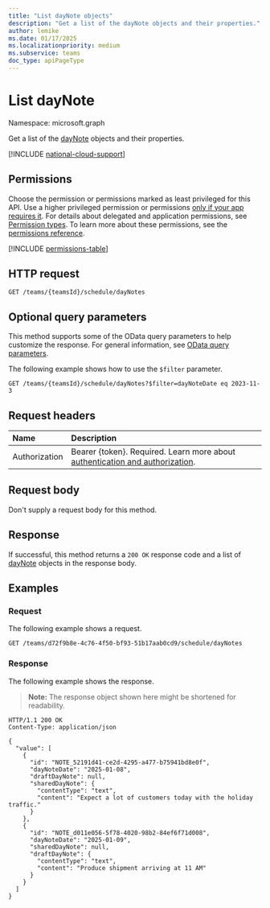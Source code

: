 ```yaml
---
title: "List dayNote objects"
description: "Get a list of the dayNote objects and their properties."
author: lemike
ms.date: 01/17/2025
ms.localizationpriority: medium
ms.subservice: teams
doc_type: apiPageType
---
```


# List dayNote

Namespace: microsoft.graph

Get a list of the [dayNote](../resources/daynote.md) objects and their properties.

[!INCLUDE [national-cloud-support](../../includes/global-only.md)]

## Permissions

Choose the permission or permissions marked as least privileged for this API. Use a higher privileged permission or permissions [only if your app requires it](/graph/permissions-overview#best-practices-for-using-microsoft-graph-permissions). For details about delegated and application permissions, see [Permission types](/graph/permissions-overview#permission-types). To learn more about these permissions, see the [permissions reference](/graph/permissions-reference).

<!-- { "blockType": "permissions", "name": "schedule_list_daynotes" } -->
[!INCLUDE [permissions-table](../includes/permissions/schedule-list-daynotes-permissions.md)]

## HTTP request

<!-- {
  "blockType": "ignored"
}
-->
``` http
GET /teams/{teamsId}/schedule/dayNotes
```

## Optional query parameters

This method supports some of the OData query parameters to help customize the response. For general information, see [OData query parameters](/graph/query-parameters).

The following example shows how to use the `$filter` parameter.

``` http
GET /teams/{teamsId}/schedule/dayNotes?$filter=dayNoteDate eq 2023-11-3
```

## Request headers

|Name|Description|
|:---|:---|
|Authorization|Bearer {token}. Required. Learn more about [authentication and authorization](/graph/auth/auth-concepts).|

## Request body

Don't supply a request body for this method.

## Response

If successful, this method returns a `200 OK` response code and a list of [dayNote](../resources/daynote.md) objects in the response body.

## Examples

### Request

The following example shows a request.

``` http
GET /teams/d72f9b8e-4c76-4f50-bf93-51b17aab0cd9/schedule/dayNotes
```


### Response

The following example shows the response.
>**Note:** The response object shown here might be shortened for readability.

``` http
HTTP/1.1 200 OK
Content-Type: application/json

{
  "value": [
    {
      "id": "NOTE_52191d41-ce2d-4295-a477-b75941bd8e0f",
      "dayNoteDate": "2025-01-08",
      "draftDayNote": null,
      "sharedDayNote": {
        "contentType": "text",
        "content": "Expect a lot of customers today with the holiday traffic."
      }
    },
    {
      "id": "NOTE_d011e056-5f78-4020-98b2-84ef6f71d008",
      "dayNoteDate": "2025-01-09",
      "sharedDayNote": null,
      "draftDayNote": {
        "contentType": "text",
        "content": "Produce shipment arriving at 11 AM"
      }
    }
  ]
}
```


